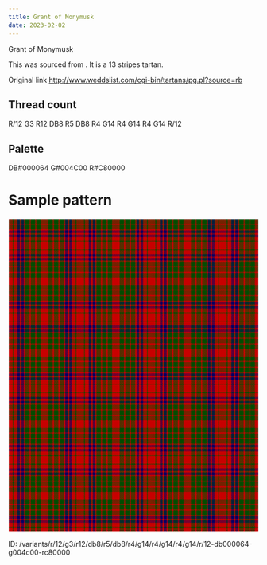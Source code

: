 ```yaml
---
title: Grant of Monymusk
date: 2023-02-02
---
```

Grant of Monymusk

This was sourced from <no value>.  It is a 13 stripes tartan.

Original link http://www.weddslist.com/cgi-bin/tartans/pg.pl?source=rb

## Thread count
R/12 G3 R12 DB8 R5 DB8 R4 G14 R4 G14 R4 G14 R/12

## Palette
DB#000064 G#004C00 R#C80000

# Sample pattern

![Tartan detail](tartan.png "R/12 G3 R12 DB8 R5 DB8 R4 G14 R4 G14 R4 G14 R/12 tartan")

ID: /variants/r/12/g3/r12/db8/r5/db8/r4/g14/r4/g14/r4/g14/r/12-db000064-g004c00-rc80000